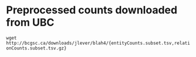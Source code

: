 # Preprocessed counts downloaded from UBC 

`wget http://bcgsc.ca/downloads/jlever/blah4/{entityCounts.subset.tsv,relationCounts.subset.tsv.gz}`

